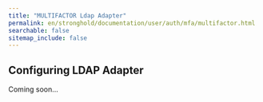 ```yaml
---
title: "MULTIFACTOR Ldap Adapter"
permalink: en/stronghold/documentation/user/auth/mfa/multifactor.html
searchable: false
sitemap_include: false
---
```


## Configuring LDAP Adapter

Coming soon...
